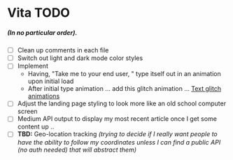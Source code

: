 # Vita TODO
##### (In no particular order).

- [ ] Clean up comments in each file
- [ ] Switch out light and dark mode color styles
- [ ] Implement 
    - Having, "Take me to your end user, " type itself out in an animation upon initial load
    - After initial type animation ... add this glitch animation ... [Text glitch animations](https://codepen.io/aldrie/pen/PojGYLo)
- [ ] Adjust the landing page styling to look more like an old school computer screen 
- [ ] Medium API output to display my most recent article once I get some content up ..
 - [ ] **TBD:** Geo-location tracking _(trying to decide if I really want people to have the ability to follow my coordinates unless I can find a public API (no auth needed) that will abstract them)_
